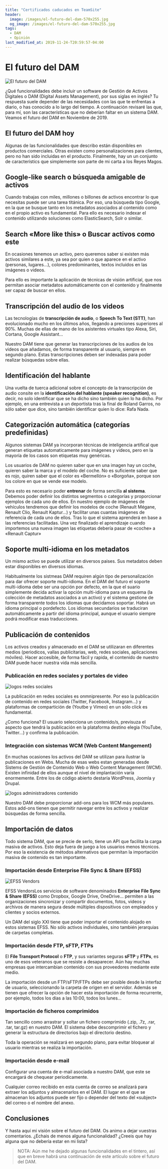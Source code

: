 ```yaml
---
title: "Certificados caducados en TeamSite"
header:
  image: /images/el-futuro-del-dam-570x255.jpg
  og_image: /images/el-futuro-del-dam-570x255.jpg
tags:
  - DAM
  - Opinión
last_modified_at: 2019-11-24-T20:59:57-04:00  
---
```


# El futuro del DAM

![El futuro del DAM](/images/el-futuro-del-dam-570x255.jpg "El futuro del DAM")

¿Qué funcionalidades debe incluir un software de Gestión de Activos Digitales o DAM (Digital Assets Management), por sus siglas en inglés? Tu respuesta suele depender de las necesidades  con las que te enfrentas a diario, o has conocido a lo largo del tiempo. A continuación revisaré las que, para mí, son las características que no deberían faltar en un sistema DAM. Veamos el futuro del DAM en Noviembre de 2019.

## El futuro del DAM hoy
Algunas de las funcionalidades que describo están disponibles en productos comerciales. Otras existen como  personalizaciones para clientes, pero no han sido incluidas en el producto. Finalmente, hay un un conjunto de característics que simplemente son parte de mi carta a los Reyes Magos.

## Google-like search o búsqueda amigable de activos
Cuando trabajas con miles, millones o billones de activos encontrar lo que necesitas puede ser una tarea titánica. Por eso, una búsqueda tipo Google, en la que se busque tanto en los metadatos asociados al contenido como en el propio activo es fundamental. Para ello es necesario indexar el contenido utilizando soluciones como ElasticSearch, Solr o similar.

## Search «More like this» o Buscar activos como este
En ocasiones tenemos un activo, pero queremos saber si existen más activos similares a este, ya sea por quien o que aparece en el activo (personas, lugares…), colores predominantes, textos incluidos en las imágenes o videos.

Para ello es importante la aplicación de técnicas de visión artificial, que nos permitan asociar metadatos automáticamente con el contenido y finalmente ser capaz de buscar en ellos.

## Transcripción del audio de los videos
Las tecnologías de **transcripción de audio**, o **Speech To Text (STT)**, han evolucionado mucho en los últimos años, llegando a preciones superiores al 90%. Muchas de ellas de mano de los asistentes virtuales tipo Alexa, Siri, Cortana, Google Assistant…

Nuestro DAM tiene que generar las transcripciones de los audios de los videos  que añadamos, de forma transparente al usuario, siempre en segundo plano. Estas transcripciones deben ser indexadas para poder realizar búsquedas sobre ellas.

## Identificación del hablante
Una vuelta de tuerca adicional sobre el concepto de la transcripción de audio consite en la **identificación del hablante (speaker recognition)**, es decir, no solo identificar que se ha dicho sino también quien lo ha dicho. Por ejemplo, en una entrevista a un deportista tras la final de Roland Garros, no sólo saber que dice, sino también identificar quien lo dice:  Rafa Nada.

## Categorización automática (categorías predefinidas)
Algunos sistemas DAM ya incorporan técnicas de inteligencia artifical que generan etiquetas automaticamente para imágenes y videos, pero en la mayoría de los casos son etiquetas muy genéricas.

Los usuarios de DAM no quieren  saber que en una imagen hay un coche, quieren saber la marca y el modelo del coche. No es suficiente saber que es rojo, quiren saber que el color es «Bermellón» o «Borgoña», porque son los colore en que se vende ese modelo.

Para esto es necesario poder **entrenar** de forma sencilla **al sistema**. Debemos poder definir los distintos segmentos o categorías y proporcionar ejemplos de cada uno de ellos. En nuestro ejemplo de imágenes de vehículos tendremos que definir los modelos de coche (Renault Mégane, Renault Clio, Renault Kaptur…) y facilitar unas cuantas imágenes de referencia de cada uno de ellos. Tras lo que el sistema aprenderá en base a las referencias facilitadas. Una vez finalizado el aprendizaje cuando importemos una nueva imagen las etiquetas debería pasar de «coche» a «Renault Captur»

## Soporte multi-idioma en los metadatos
Un mismo activo se puede utilizar en diversos paises. Sus metadatos deben estar disponibles en diversos idiomas.

Habitualmente los sistmeas DAM requiren algún tipo de personalización para dar ofrecer soporte multi-idioma. En el DAM del futuro el soporte multi-idioma debe ser una opción por defecto, en la que el suario simplemente decida activar la opción multi-idioma para un esquema (la colección de metadatos asociados a un activo) y el sistema gestione de forma transparente todos los idiomas que decidamos soportar. Habrá un idioma principal  o pordefecto. Los idiomas secundarios se traduciran automáticamente a partir del idioma principal, aunque el usuario siempre podrá modificar esas traducciones.

## Publicación de contenidos
Los activos creados y almacenado en el DAM se utilizaran en diferentes medios (periodicos, vallas publicitarias, web, redes sociales, aplicaciones móviles). Hacer accesible, de forma fácil y rapida, el contenido de nuestro DAM puede hacer nuestra vida más sencilla.

### Publicación en redes sociales y portales de video

![logos redes sociales](/images/social-networks-logos-e1574552428618-744x340.png "logos redes sociales")
		                       
La publicación en redes sociales es onmnipresente. Por eso la publicación de contenido en redes sociales (Twitter, Facebook, Instagram…) y plataformas de compartición de (Youtbe y Vimeo) en un sólo click es fundamental.

¿Como funciona? El usuario selecciona un contenido/s, previsuza el aspecto que tendrá la publicación en la plataforma destino elegia (YouTube, Twitter…) y confirma la publicación.

### Integración con sistemas WCM (Web Content Mangement)
En muchas ocasiones los activos del DAM se utilizan para ilustrar la publicaciones en Webs. Mucha de esas webs estan generadas desde Sistems de Gestión de Contenido Web o Web Content Management (WCM). Existen infinidad de ellos aunque el nivel de implantación varía enormemente. Entre los de código abierto destaría WordPress, Joomla y Drupal.

![logos administradores contenido](/images/logos-administradores-contenido.jpg "logos administradores contenido")

Nuestro DAM debe proporcionar add-ons para los WCM más populares. Estos add-ons tienen que permitir navegar entre los activos y realizar búsquedas de forma sencilla.

## Importación de datos
Todo sistema DAM, que se precie de serlo, tiene un API que facilita la carga masiva de activos. Esto deja fuera de juego a los usuarios menos técnicos. Por eso la existencia de métodos alternativos que permitan la importación masiva de contenido es tan importante.

### Importación desde Enterprise File Sync & Share (EFSS)
![EFSS Vendors](/images/EFSS-Vendors-300x240.png "EFSS Vendors")

EFSS VendorsLos servicios de software denominados **Enterprise File Sync & Share (EFSS)** como Dropbox, Google Drive, OneDrive…  permiten a las organizaciones sincronizar y compartir documentos, fotos, videos y archivos de manera segura desde múltiples dispositivos con empleados y clientes y socios externos.

Un DAM del siglo XXI tiene que poder importar el contenido alojado en estos sistemas EFSS. No sólo activos individuales, sino también jerarquias de carpetas completas.

### Importación desde FTP, sFTP, FTPs
El **File Transport Protocol** o **FTP**, y sus variantes seguras **sFTP** y **FTPs**, es uno de esos veteranos que se resiste a desaparecer. Aún hay muchas empresas que intercambian contenido con sus proveedores mediante este medio.

La importación desde un FTP/sFTP/FTPs debe ser posible desde la interfaz de usuario, seleccionando la carpeta de origen en el servidor. Además se tienen que ofrecer la opción de hacer esta importación de forma recurrente, por ejemplo, todos los días a las 10:00,  todos los lunes…

### Importación de ficheros comprimidos
Tan sencillo como arrastrar y soltar un fichero comprimido (.zip, .7z, .rar, .tar, tar.gz) en nuestro DAM. El sistema debe descomprimir el fichero y generar la estructura de directorios bajo el directorio destino.

Toda la operación se realizará en segundo plano, para evitar bloquear al usuario mientras se realiza la importación.

### Importación desde e-mail
Configurar una cuenta de e-mail asociada a nuestro DAM, que este se encargará de chequear periodicamente.

Cualquier correo recibido en esta cuenta de correo se analizará para extraer los adjuntos y almacenarlos en el DAM. El lugar en el que se almacenan los adjuntos puede ser fijo o depender del texto del «subject» del correo o el nombre del anexo.

## Conclusiones
Y hasta aquí mi visión sobre el futuro del DAM. Os animo a dejar vuestras comentarios. ¿Echais de menos alguna funcionalidad? ¿Creeis que hay alguna que no debería estar en mi lista?

> NOTA: Aún me he dejado algunas funcionalidades en el tintero, así que en breve habrá una continuación de este artículo sobre el futuro del DAM.